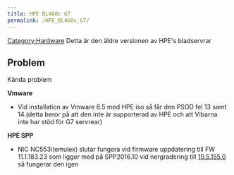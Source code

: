 ```yaml
---
title: HPE BL460c G7
permalink: /HPE_BL460c_G7/
---
```


[Category:Hardware](/Category:Hardware "wikilink") Detta är den äldre
versionen av HPE's bladservrar

Problem
-------

Kända problem

**Vmware**

-   Vid installation av Vmware 6.5 med HPE iso så får den PSOD fel 13
    samt 14.(detta beror på att den inte är supporterad av HPE och att
    Vibarna inte har stöd för G7 servrear)

**HPE SPP**

-   NIC NC553i(emulex) slutar fungera vid firmware uppdatering till FW
    11.1.183.23 som ligger med på SPP2016.10 vid nergradering till
    [10.5.155.0](http://whp-hou4.cold.extweb.hp.com/pub/softlib/software13/COL46628/co-154246-1/Legacy_OneConnect-Flash-10.5.160.0.iso)
    så fungerar den igen